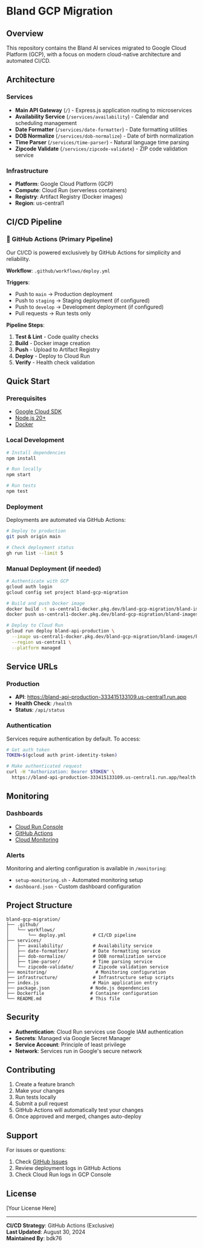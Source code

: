# Bland GCP Migration

## Overview
This repository contains the Bland AI services migrated to Google Cloud Platform (GCP), with a focus on modern cloud-native architecture and automated CI/CD.

## Architecture

### Services
- **Main API Gateway** (`/`) - Express.js application routing to microservices
- **Availability Service** (`/services/availability`) - Calendar and scheduling management
- **Date Formatter** (`/services/date-formatter`) - Date formatting utilities
- **DOB Normalize** (`/services/dob-normalize`) - Date of birth normalization
- **Time Parser** (`/services/time-parser`) - Natural language time parsing
- **Zipcode Validate** (`/services/zipcode-validate`) - ZIP code validation service

### Infrastructure
- **Platform**: Google Cloud Platform (GCP)
- **Compute**: Cloud Run (serverless containers)
- **Registry**: Artifact Registry (Docker images)
- **Region**: us-central1

## CI/CD Pipeline

### 🚀 GitHub Actions (Primary Pipeline)
Our CI/CD is powered exclusively by GitHub Actions for simplicity and reliability.

**Workflow**: `.github/workflows/deploy.yml`

**Triggers**:
- Push to `main` → Production deployment
- Push to `staging` → Staging deployment (if configured)
- Push to `develop` → Development deployment (if configured)
- Pull requests → Run tests only

**Pipeline Steps**:
1. **Test & Lint** - Code quality checks
2. **Build** - Docker image creation
3. **Push** - Upload to Artifact Registry
4. **Deploy** - Deploy to Cloud Run
5. **Verify** - Health check validation

## Quick Start

### Prerequisites
- [Google Cloud SDK](https://cloud.google.com/sdk/docs/install)
- [Node.js 20+](https://nodejs.org/)
- [Docker](https://www.docker.com/get-started)

### Local Development
```bash
# Install dependencies
npm install

# Run locally
npm start

# Run tests
npm test
```

### Deployment
Deployments are automated via GitHub Actions:

```bash
# Deploy to production
git push origin main

# Check deployment status
gh run list --limit 5
```

### Manual Deployment (if needed)
```bash
# Authenticate with GCP
gcloud auth login
gcloud config set project bland-gcp-migration

# Build and push Docker image
docker build -t us-central1-docker.pkg.dev/bland-gcp-migration/bland-images/bland-api:latest .
docker push us-central1-docker.pkg.dev/bland-gcp-migration/bland-images/bland-api:latest

# Deploy to Cloud Run
gcloud run deploy bland-api-production \
  --image us-central1-docker.pkg.dev/bland-gcp-migration/bland-images/bland-api:latest \
  --region us-central1 \
  --platform managed
```

## Service URLs

### Production
- **API**: https://bland-api-production-333415133109.us-central1.run.app
- **Health Check**: `/health`
- **Status**: `/api/status`

### Authentication
Services require authentication by default. To access:

```bash
# Get auth token
TOKEN=$(gcloud auth print-identity-token)

# Make authenticated request
curl -H "Authorization: Bearer $TOKEN" \
  https://bland-api-production-333415133109.us-central1.run.app/health
```

## Monitoring

### Dashboards
- [Cloud Run Console](https://console.cloud.google.com/run?project=bland-gcp-migration)
- [GitHub Actions](https://github.com/bdk76/bland-gcp-migration/actions)
- [Cloud Monitoring](https://console.cloud.google.com/monitoring?project=bland-gcp-migration)

### Alerts
Monitoring and alerting configuration is available in `/monitoring`:
- `setup-monitoring.sh` - Automated monitoring setup
- `dashboard.json` - Custom dashboard configuration

## Project Structure

```
bland-gcp-migration/
├── .github/
│   └── workflows/
│       └── deploy.yml          # CI/CD pipeline
├── services/
│   ├── availability/           # Availability service
│   ├── date-formatter/         # Date formatting service
│   ├── dob-normalize/          # DOB normalization service
│   ├── time-parser/            # Time parsing service
│   └── zipcode-validate/       # Zipcode validation service
├── monitoring/                  # Monitoring configuration
├── infrastructure/             # Infrastructure setup scripts
├── index.js                    # Main application entry
├── package.json               # Node.js dependencies
├── Dockerfile                 # Container configuration
└── README.md                  # This file
```

## Security

- **Authentication**: Cloud Run services use Google IAM authentication
- **Secrets**: Managed via Google Secret Manager
- **Service Account**: Principle of least privilege
- **Network**: Services run in Google's secure network

## Contributing

1. Create a feature branch
2. Make your changes
3. Run tests locally
4. Submit a pull request
5. GitHub Actions will automatically test your changes
6. Once approved and merged, changes auto-deploy

## Support

For issues or questions:
1. Check [GitHub Issues](https://github.com/bdk76/bland-gcp-migration/issues)
2. Review deployment logs in GitHub Actions
3. Check Cloud Run logs in GCP Console

## License

[Your License Here]

---

**CI/CD Strategy**: GitHub Actions (Exclusive)  
**Last Updated**: August 30, 2024  
**Maintained By**: bdk76

